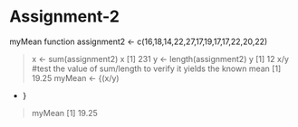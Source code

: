 # Assignment-2
myMean function
 assignment2 <- c(16,18,14,22,27,17,19,17,17,22,20,22)
>  x <- sum(assignment2)
> x
[1] 231
> y <- length(assignment2)
> y
[1] 12
> x/y #test the value of sum/length to verify it yields the known mean
[1] 19.25
> myMean <- {(x/y)
+ }
> myMean
[1] 19.25
